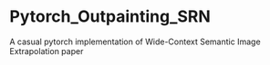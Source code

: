 # Pytorch_Outpainting_SRN
A casual pytorch implementation of Wide-Context Semantic Image Extrapolation paper
